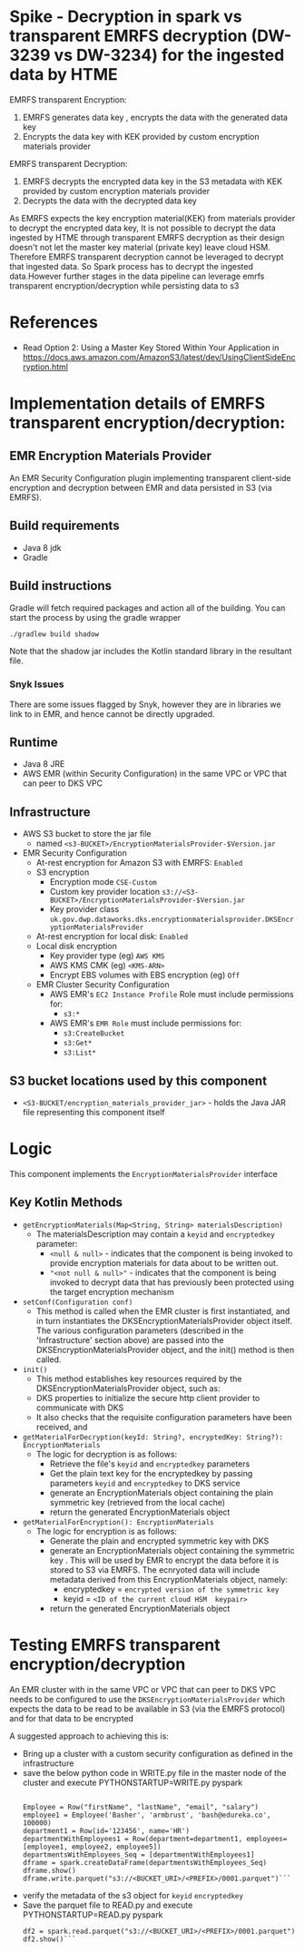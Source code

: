 # Spike - Decryption in spark vs transparent EMRFS decryption (DW-3239 vs DW-3234)   for the ingested data by HTME
EMRFS transparent Encryption:
1. EMRFS generates data key , encrypts the data with the generated data key 
2. Encrypts the data key with KEK provided by custom encryption materials provider

EMRFS transparent Decryption:
1. EMRFS decrypts the  encrypted data key in the S3 metadata with KEK provided by custom encryption materials provider
2. Decrypts the data with the decrypted data key

As  EMRFS expects the key encryption material(KEK) from  materials provider  to decrypt the encrypted data key,  It is not possible to decrypt the data ingested by HTME through transparent EMRFS decryption as their design doesn't not  let the master key material (private key) 
leave cloud HSM. Therefore EMRFS transparent  decryption cannot be leveraged to decrypt that ingested data. So Spark process has to decrypt the ingested data.However further stages in the data pipeline can leverage emrfs transparent  encryption/decryption while persisting data to s3

# References
* Read Option 2: Using a Master Key Stored Within Your Application in https://docs.aws.amazon.com/AmazonS3/latest/dev/UsingClientSideEncryption.html  

# Implementation details of EMRFS transparent encryption/decryption: 

## EMR Encryption Materials Provider 
An EMR Security Configuration plugin implementing transparent client-side encryption and decryption between EMR and data persisted in S3 (via EMRFS).

## Build requirements
* Java 8 jdk
* Gradle


## Build instructions
Gradle will fetch required packages and action all of the building. You can start the process by using the gradle wrapper

```bash
./gradlew build shadow
```
Note that the shadow jar includes the Kotlin standard library in the resultant file.

### Snyk Issues
There are some issues flagged by Snyk, however they are in libraries we link to in EMR, and hence cannot be directly upgraded.

## Runtime
* Java 8 JRE 
* AWS EMR (within Security Configuration) in the same VPC or VPC that can peer to DKS VPC 


## Infrastructure 
* AWS S3 bucket to store the jar file
  * named ```<s3-BUCKET>/EncryptionMaterialsProvider-$Version.jar```
* EMR Security Configuration
  * At-rest encryption for Amazon S3 with EMRFS: ```Enabled```
  * S3 encryption
    * Encryption mode ```CSE-Custom```
    * Custom key provider location ```s3://<S3-BUCKET>/EncryptionMaterialsProvider-$Version.jar```
    * Key provider class ```uk.gov.dwp.dataworks.dks.encryptionmaterialsprovider.DKSEncryptionMaterialsProvider```
  * At-rest encryption for local disk: ```Enabled```
  * Local disk encryption
    * Key provider type (eg) ```AWS KMS```
    * AWS KMS CMK (eg) ```<KMS-ARN>```
    * Encrypt EBS volumes with EBS encryption (eg) ```Off```
  * EMR Cluster Security Configuration
    * AWS EMR's ```EC2 Instance Profile``` Role must include permissions for:
      * ```s3:*```
    * AWS EMR's ```EMR Role``` must include permissions for:
      * ```s3:CreateBucket```
      * ```s3:Get*```
      * ```s3:List*```

## S3 bucket locations used by this component
* ```<S3-BUCKET/encryption_materials_provider_jar>``` - holds the Java JAR file representing this component itself

# Logic

This component implements the ```EncryptionMaterialsProvider``` interface

## Key Kotlin Methods
* ```getEncryptionMaterials(Map<String, String> materialsDescription)```
  * The materialsDescription may contain a ```keyid```  and  ```encryptedkey``` parameter:
    * ```<null & null>``` - indicates that the component is being invoked to provide encryption materials for data about to be written out.
    * ```"<not null & null>"``` - indicates that the component is being invoked to decrypt data that has previously been protected using the target encryption mechanism
* ```setConf(Configuration conf)```
  * This method is called when the EMR cluster is first instantiated, and in turn instantiates  the DKSEncryptionMaterialsProvider object itself. The various configuration parameters (described in the 'Infrastructure' section above) are passed into the DKSEncryptionMaterialsProvider object, and the init() method is then called.
* ```init()```
  * This method establishes key resources required by the DKSEncryptionMaterialsProvider object, such as:
  * DKS properties to initialize the secure  http client provider to  communicate with DKS
  * It also checks that the requisite configuration parameters have been received, and
* ```getMaterialForDecryption(keyId: String?, encryptedKey: String?): EncryptionMaterials```
    * The logic for decryption is as follows:
        * Retrieve the  file's ```keyid``` and ```encryptedkey``` parameters
        * Get the plain text key for the encryptedkey by passing parameters  ```keyid``` and ```encryptedkey``` to DKS service 
      * generate an EncryptionMaterials object containing the plain symmetric  key (retrieved from the local  cache)
      * return the generated EncryptionMaterials object
* ```getMaterialForEncryption(): EncryptionMaterials```
  * The logic for encryption is as follows:
      * Generate the plain and encrypted symmetric key with DKS
    * generate an EncryptionMaterials object containing the symmetric  key . This will be used by EMR to encrypt the data before it is stored to S3 via EMRFS. The ecnryoted data will include metadata derived from this EncryptionMaterials object, namely:
      * encryptedkey = ```encrypted version of the symmetric key ```
      * keyid = ```<ID of the current cloud HSM  keypair>```
    * return the generated EncryptionMaterials object


# Testing EMRFS transparent encryption/decryption

An EMR cluster with in the same VPC or VPC that can peer to DKS VPC needs to be configured to use the ```DKSEncryptionMaterialsProvider``` which expects the data to be read to be available in S3 (via the EMRFS protocol) and for that data to be encrypted 

A suggested approach to achieving this is:
* Bring up a cluster  with a custom  security configuration as defined in the infrastructure 
* save  the below python code in WRITE.py file in the master node of the cluster and execute PYTHONSTARTUP=WRITE.py pyspark 
     ```from pyspark.sql import *
    
     Employee = Row("firstName", "lastName", "email", "salary")
     employee1 = Employee('Basher', 'armbrust', 'bash@edureka.co', 100000)
     department1 = Row(id='123456', name='HR')
     departmentWithEmployees1 = Row(department=department1, employees=[employee1, employee2, employee5])
     departmentsWithEmployees_Seq = [departmentWithEmployees1]
     dframe = spark.createDataFrame(departmentsWithEmployees_Seq)
     dframe.show()
     dframe.write.parquet("s3://<BUCKET_URI>/<PREFIX>/0001.parquet")```

* verify the metadata of the s3 object for 
    ```keyid``` 
    ```encryptedkey```
* Save the  parquet file to READ.py and execute PYTHONSTARTUP=READ.py pyspark
    ```
    df2 = spark.read.parquet("s3://<BUCKET_URI>/<PREFIX>/0001.parquet") 
    df2.show()```



